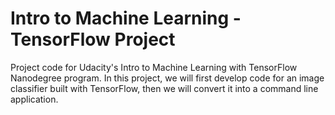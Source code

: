 # Intro to Machine Learning - TensorFlow Project

Project code for Udacity's Intro to Machine Learning with TensorFlow Nanodegree program. In this project, we will first develop code for an image classifier built with TensorFlow, then we will convert it into a command line application.
